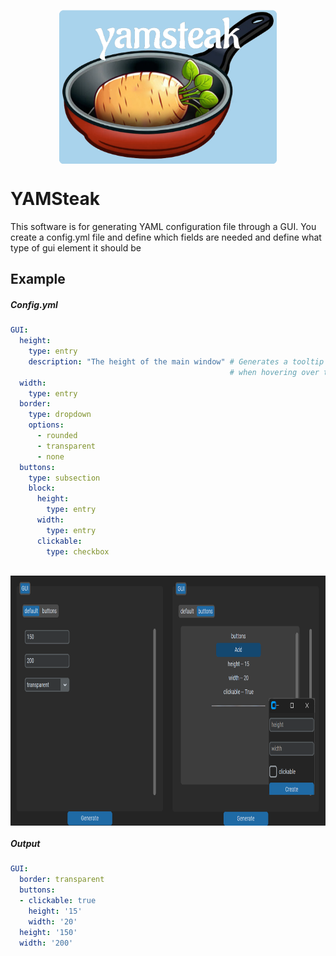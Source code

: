 <p align="center">
<img src="doc/YAMSteak.png" align="center" width="348" height="246"/> 
 </p>


# YAMSteak
This software is for generating YAML configuration file through a GUI.
You create a config.yml file and define which fields are needed and define what type of gui element it should be
## Example
##### Config.yml
``` YAML
GUI:
  height:
    type: entry
    description: "The height of the main window" # Generates a tooltip
                                                 # when hovering over the height entrybox
  width:
    type: entry
  border:
    type: dropdown
    options:
      - rounded
      - transparent
      - none
  buttons:
    type: subsection
    block:
      height:
        type: entry
      width:
        type: entry
      clickable:
        type: checkbox
      
```


<p align="center">
<img src="doc/example.png" align="center" width="800" height="400"/> 
</p>


##### Output
``` YAML
GUI:
  border: transparent
  buttons:
  - clickable: true
    height: '15'
    width: '20'
  height: '150'
  width: '200'

```
